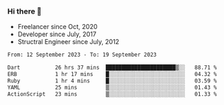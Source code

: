 ### Hi there 👋

- Freelancer since Oct, 2020
- Developer since July, 2017
- Structral Engineer since July, 2012

<!--START_SECTION:waka-->

```txt
From: 12 September 2023 - To: 19 September 2023

Dart           26 hrs 37 mins  ██████████████████████▒░░   88.71 %
ERB            1 hr 17 mins    █░░░░░░░░░░░░░░░░░░░░░░░░   04.32 %
Ruby           1 hr 4 mins     █░░░░░░░░░░░░░░░░░░░░░░░░   03.59 %
YAML           25 mins         ▒░░░░░░░░░░░░░░░░░░░░░░░░   01.43 %
ActionScript   23 mins         ▒░░░░░░░░░░░░░░░░░░░░░░░░   01.33 %
```

<!--END_SECTION:waka-->

